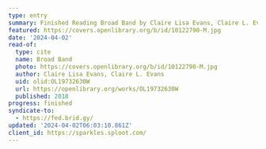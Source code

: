 ```yaml
---
type: entry
summary: Finished Reading Broad Band by Claire Lisa Evans, Claire L. Evans
featured: https://covers.openlibrary.org/b/id/10122790-M.jpg
date: '2024-04-02'
read-of:
  type: cite
  name: Broad Band
  photo: https://covers.openlibrary.org/b/id/10122790-M.jpg
  author: Claire Lisa Evans, Claire L. Evans
  uid: olid:OL19732630W
  url: https://openlibrary.org/works/OL19732630W
  published: 2018
progress: finished
syndicate-to:
  - https://fed.brid.gy/
updated: '2024-04-02T06:03:10.861Z'
client_id: https://sparkles.sploot.com/
---
```

